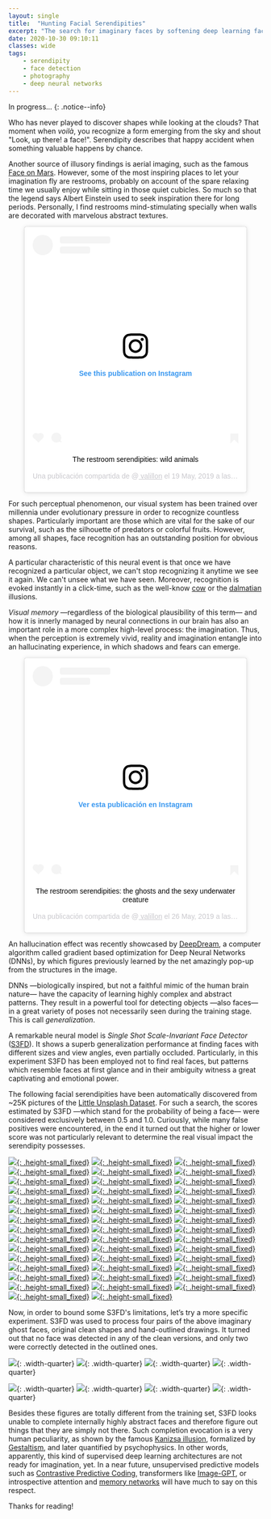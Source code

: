 ```yaml
---
layout: single
title:  "Hunting Facial Serendipities"
excerpt: "The search for imaginary faces by softening deep learning face recognition."
date: 2020-10-30 09:10:11
classes: wide
tags: 
    - serendipity
    - face detection
    - photography
    - deep neural networks
---
```


In progress...
{: .notice--info}

Who has never played to discover shapes while looking at the clouds? That moment when *voilà*, you recognize a form emerging from the sky and shout "Look, up there! a face!". Serendipity describes that happy accident when something valuable happens by chance. 

Another source of illusory findings is aerial imaging, such as the famous [Face on Mars](https://en.wikipedia.org/wiki/Cydonia_(Mars)). However, some of the most inspiring places to let your imagination fly are restrooms, probably on account of the spare relaxing time we usually enjoy while sitting in those quiet cubicles. So much so that the legend says Albert Einstein used to seek inspiration there for long periods. Personally, I find restrooms mind-stimulating specially when walls are decorated with marvelous abstract textures.


<div align='center'>
<blockquote class="instagram-media" data-instgrm-captioned data-instgrm-permalink="https://www.instagram.com/p/BxouzEWiDWi/?utm_source=ig_embed&amp;utm_campaign=loading" data-instgrm-version="13" style=" background:#FFF; border:0; border-radius:3px; box-shadow:0 0 1px 0 rgba(0,0,0,0.5),0 1px 10px 0 rgba(0,0,0,0.15); margin: 1px; max-width:440px; min-width:326px; padding:0; width:99.375%; width:-webkit-calc(100% - 2px); width:calc(100% - 2px);"><div style="padding:16px;"> <a href="https://www.instagram.com/p/BxouzEWiDWi/?utm_source=ig_embed&amp;utm_campaign=loading" style=" background:#FFFFFF; line-height:0; padding:0 0; text-align:center; text-decoration:none; width:100%;" target="_blank"> <div style=" display: flex; flex-direction: row; align-items: center;"> <div style="background-color: #F4F4F4; border-radius: 50%; flex-grow: 0; height: 40px; margin-right: 14px; width: 40px;"></div> <div style="display: flex; flex-direction: column; flex-grow: 1; justify-content: center;"> <div style=" background-color: #F4F4F4; border-radius: 4px; flex-grow: 0; height: 14px; margin-bottom: 6px; width: 100px;"></div> <div style=" background-color: #F4F4F4; border-radius: 4px; flex-grow: 0; height: 14px; width: 60px;"></div></div></div><div style="padding: 19% 0;"></div> <div style="display:block; height:50px; margin:0 auto 12px; width:50px;"><svg width="50px" height="50px" viewBox="0 0 60 60" version="1.1" xmlns="https://www.w3.org/2000/svg" xmlns:xlink="https://www.w3.org/1999/xlink"><g stroke="none" stroke-width="1" fill="none" fill-rule="evenodd"><g transform="translate(-511.000000, -20.000000)" fill="#000000"><g><path d="M556.869,30.41 C554.814,30.41 553.148,32.076 553.148,34.131 C553.148,36.186 554.814,37.852 556.869,37.852 C558.924,37.852 560.59,36.186 560.59,34.131 C560.59,32.076 558.924,30.41 556.869,30.41 M541,60.657 C535.114,60.657 530.342,55.887 530.342,50 C530.342,44.114 535.114,39.342 541,39.342 C546.887,39.342 551.658,44.114 551.658,50 C551.658,55.887 546.887,60.657 541,60.657 M541,33.886 C532.1,33.886 524.886,41.1 524.886,50 C524.886,58.899 532.1,66.113 541,66.113 C549.9,66.113 557.115,58.899 557.115,50 C557.115,41.1 549.9,33.886 541,33.886 M565.378,62.101 C565.244,65.022 564.756,66.606 564.346,67.663 C563.803,69.06 563.154,70.057 562.106,71.106 C561.058,72.155 560.06,72.803 558.662,73.347 C557.607,73.757 556.021,74.244 553.102,74.378 C549.944,74.521 548.997,74.552 541,74.552 C533.003,74.552 532.056,74.521 528.898,74.378 C525.979,74.244 524.393,73.757 523.338,73.347 C521.94,72.803 520.942,72.155 519.894,71.106 C518.846,70.057 518.197,69.06 517.654,67.663 C517.244,66.606 516.755,65.022 516.623,62.101 C516.479,58.943 516.448,57.996 516.448,50 C516.448,42.003 516.479,41.056 516.623,37.899 C516.755,34.978 517.244,33.391 517.654,32.338 C518.197,30.938 518.846,29.942 519.894,28.894 C520.942,27.846 521.94,27.196 523.338,26.654 C524.393,26.244 525.979,25.756 528.898,25.623 C532.057,25.479 533.004,25.448 541,25.448 C548.997,25.448 549.943,25.479 553.102,25.623 C556.021,25.756 557.607,26.244 558.662,26.654 C560.06,27.196 561.058,27.846 562.106,28.894 C563.154,29.942 563.803,30.938 564.346,32.338 C564.756,33.391 565.244,34.978 565.378,37.899 C565.522,41.056 565.552,42.003 565.552,50 C565.552,57.996 565.522,58.943 565.378,62.101 M570.82,37.631 C570.674,34.438 570.167,32.258 569.425,30.349 C568.659,28.377 567.633,26.702 565.965,25.035 C564.297,23.368 562.623,22.342 560.652,21.575 C558.743,20.834 556.562,20.326 553.369,20.18 C550.169,20.033 549.148,20 541,20 C532.853,20 531.831,20.033 528.631,20.18 C525.438,20.326 523.257,20.834 521.349,21.575 C519.376,22.342 517.703,23.368 516.035,25.035 C514.368,26.702 513.342,28.377 512.574,30.349 C511.834,32.258 511.326,34.438 511.181,37.631 C511.035,40.831 511,41.851 511,50 C511,58.147 511.035,59.17 511.181,62.369 C511.326,65.562 511.834,67.743 512.574,69.651 C513.342,71.625 514.368,73.296 516.035,74.965 C517.703,76.634 519.376,77.658 521.349,78.425 C523.257,79.167 525.438,79.673 528.631,79.82 C531.831,79.965 532.853,80.001 541,80.001 C549.148,80.001 550.169,79.965 553.369,79.82 C556.562,79.673 558.743,79.167 560.652,78.425 C562.623,77.658 564.297,76.634 565.965,74.965 C567.633,73.296 568.659,71.625 569.425,69.651 C570.167,67.743 570.674,65.562 570.82,62.369 C570.966,59.17 571,58.147 571,50 C571,41.851 570.966,40.831 570.82,37.631"></path></g></g></g></svg></div><div style="padding-top: 8px;"> <div style=" color:#3897f0; font-family:Arial,sans-serif; font-size:14px; font-style:normal; font-weight:550; line-height:18px;"> See this publication on Instagram</div></div><div style="padding: 12.5% 0;"></div> <div style="display: flex; flex-direction: row; margin-bottom: 14px; align-items: center;"><div> <div style="background-color: #F4F4F4; border-radius: 50%; height: 12.5px; width: 12.5px; transform: translateX(0px) translateY(7px);"></div> <div style="background-color: #F4F4F4; height: 12.5px; transform: rotate(-45deg) translateX(3px) translateY(1px); width: 12.5px; flex-grow: 0; margin-right: 14px; margin-left: 2px;"></div> <div style="background-color: #F4F4F4; border-radius: 50%; height: 12.5px; width: 12.5px; transform: translateX(9px) translateY(-18px);"></div></div><div style="margin-left: 8px;"> <div style=" background-color: #F4F4F4; border-radius: 50%; flex-grow: 0; height: 20px; width: 20px;"></div> <div style=" width: 0; height: 0; border-top: 2px solid transparent; border-left: 6px solid #f4f4f4; border-bottom: 2px solid transparent; transform: translateX(16px) translateY(-4px) rotate(30deg)"></div></div><div style="margin-left: auto;"> <div style=" width: 0px; border-top: 8px solid #F4F4F4; border-right: 8px solid transparent; transform: translateY(16px);"></div> <div style=" background-color: #F4F4F4; flex-grow: 0; height: 12px; width: 16px; transform: translateY(-4px);"></div> <div style=" width: 0; height: 0; border-top: 8px solid #F4F4F4; border-left: 8px solid transparent; transform: translateY(-4px) translateX(8px);"></div></div></div></a> <p style=" margin:8px 0 0 0; padding:0 4px;"> <a href="https://www.instagram.com/p/BxouzEWiDWi/?utm_source=ig_embed&amp;utm_campaign=loading" style=" color:#000; font-family:Arial,sans-serif; font-size:14px; font-style:normal; font-weight:normal; line-height:17px; text-decoration:none; word-wrap:break-word;" target="_blank">The restroom serendipities: wild animals</a></p> <p style=" color:#c9c8cd; font-family:Arial,sans-serif; font-size:14px; line-height:17px; margin-bottom:0; margin-top:8px; overflow:hidden; padding:8px 0 7px; text-align:center; text-overflow:ellipsis; white-space:nowrap;">Una publicación compartida de @<a href="https://www.instagram.com/valillon/?utm_source=ig_embed&amp;utm_campaign=loading" style=" color:#c9c8cd; font-family:Arial,sans-serif; font-size:14px; font-style:normal; font-weight:normal; line-height:17px;" target="_blank"> valillon</a> el <time style=" font-family:Arial,sans-serif; font-size:14px; line-height:17px;" datetime="2019-05-19T07:53:06+00:00">19 May, 2019 a las 12:53 PDT</time></p></div></blockquote>
<script async src="//www.instagram.com/embed.js"></script>
</div>



For such perceptual phenomenon, our visual system has been trained over millennia under evolutionary pressure in order to recognize countless shapes. Particularly important are those which are vital for the sake of our survival, such as the silhouette of predators or colorful fruits. However, among all shapes, face recognition has an outstanding position for obvious reasons.

A particular characteristic of this neural event is that once we have recognized a particular object, we can't stop recognizing it anytime we see it again. We can't unsee what we have seen. Moreover, recognition is evoked instantly in a click-time, such as the well-know [cow](https://www.visionandlearning.org/whatisvision08.html) or the [dalmatian](https://youtu.be/Ptr0guWpLU4) illusions.

*Visual memory* —regardless of the biological plausibility of this term— and how it is innerly managed by neural connections in our brain has also an important role in a more complex high-level process: the imagination. Thus, when the perception is extremely vivid, reality and imagination entangle into an hallucinating experience, in which shadows and fears can emerge.


<div align='center'>
<blockquote class="instagram-media" data-instgrm-captioned data-instgrm-permalink="https://www.instagram.com/p/Bx6w7YAiGLw/?utm_source=ig_embed&amp;utm_campaign=loading" data-instgrm-version="13" style=" background:#FFF; border:0; border-radius:3px; box-shadow:0 0 1px 0 rgba(0,0,0,0.5),0 1px 10px 0 rgba(0,0,0,0.15); margin: 1px; max-width:440px; min-width:326px; padding:0; width:99.375%; width:-webkit-calc(100% - 2px); width:calc(100% - 2px);"><div style="padding:16px;"> <a href="https://www.instagram.com/p/Bx6w7YAiGLw/?utm_source=ig_embed&amp;utm_campaign=loading" style=" background:#FFFFFF; line-height:0; padding:0 0; text-align:center; text-decoration:none; width:100%;" target="_blank"> <div style=" display: flex; flex-direction: row; align-items: center;"> <div style="background-color: #F4F4F4; border-radius: 50%; flex-grow: 0; height: 40px; margin-right: 14px; width: 40px;"></div> <div style="display: flex; flex-direction: column; flex-grow: 1; justify-content: center;"> <div style=" background-color: #F4F4F4; border-radius: 4px; flex-grow: 0; height: 14px; margin-bottom: 6px; width: 100px;"></div> <div style=" background-color: #F4F4F4; border-radius: 4px; flex-grow: 0; height: 14px; width: 60px;"></div></div></div><div style="padding: 19% 0;"></div> <div style="display:block; height:50px; margin:0 auto 12px; width:50px;"><svg width="50px" height="50px" viewBox="0 0 60 60" version="1.1" xmlns="https://www.w3.org/2000/svg" xmlns:xlink="https://www.w3.org/1999/xlink"><g stroke="none" stroke-width="1" fill="none" fill-rule="evenodd"><g transform="translate(-511.000000, -20.000000)" fill="#000000"><g><path d="M556.869,30.41 C554.814,30.41 553.148,32.076 553.148,34.131 C553.148,36.186 554.814,37.852 556.869,37.852 C558.924,37.852 560.59,36.186 560.59,34.131 C560.59,32.076 558.924,30.41 556.869,30.41 M541,60.657 C535.114,60.657 530.342,55.887 530.342,50 C530.342,44.114 535.114,39.342 541,39.342 C546.887,39.342 551.658,44.114 551.658,50 C551.658,55.887 546.887,60.657 541,60.657 M541,33.886 C532.1,33.886 524.886,41.1 524.886,50 C524.886,58.899 532.1,66.113 541,66.113 C549.9,66.113 557.115,58.899 557.115,50 C557.115,41.1 549.9,33.886 541,33.886 M565.378,62.101 C565.244,65.022 564.756,66.606 564.346,67.663 C563.803,69.06 563.154,70.057 562.106,71.106 C561.058,72.155 560.06,72.803 558.662,73.347 C557.607,73.757 556.021,74.244 553.102,74.378 C549.944,74.521 548.997,74.552 541,74.552 C533.003,74.552 532.056,74.521 528.898,74.378 C525.979,74.244 524.393,73.757 523.338,73.347 C521.94,72.803 520.942,72.155 519.894,71.106 C518.846,70.057 518.197,69.06 517.654,67.663 C517.244,66.606 516.755,65.022 516.623,62.101 C516.479,58.943 516.448,57.996 516.448,50 C516.448,42.003 516.479,41.056 516.623,37.899 C516.755,34.978 517.244,33.391 517.654,32.338 C518.197,30.938 518.846,29.942 519.894,28.894 C520.942,27.846 521.94,27.196 523.338,26.654 C524.393,26.244 525.979,25.756 528.898,25.623 C532.057,25.479 533.004,25.448 541,25.448 C548.997,25.448 549.943,25.479 553.102,25.623 C556.021,25.756 557.607,26.244 558.662,26.654 C560.06,27.196 561.058,27.846 562.106,28.894 C563.154,29.942 563.803,30.938 564.346,32.338 C564.756,33.391 565.244,34.978 565.378,37.899 C565.522,41.056 565.552,42.003 565.552,50 C565.552,57.996 565.522,58.943 565.378,62.101 M570.82,37.631 C570.674,34.438 570.167,32.258 569.425,30.349 C568.659,28.377 567.633,26.702 565.965,25.035 C564.297,23.368 562.623,22.342 560.652,21.575 C558.743,20.834 556.562,20.326 553.369,20.18 C550.169,20.033 549.148,20 541,20 C532.853,20 531.831,20.033 528.631,20.18 C525.438,20.326 523.257,20.834 521.349,21.575 C519.376,22.342 517.703,23.368 516.035,25.035 C514.368,26.702 513.342,28.377 512.574,30.349 C511.834,32.258 511.326,34.438 511.181,37.631 C511.035,40.831 511,41.851 511,50 C511,58.147 511.035,59.17 511.181,62.369 C511.326,65.562 511.834,67.743 512.574,69.651 C513.342,71.625 514.368,73.296 516.035,74.965 C517.703,76.634 519.376,77.658 521.349,78.425 C523.257,79.167 525.438,79.673 528.631,79.82 C531.831,79.965 532.853,80.001 541,80.001 C549.148,80.001 550.169,79.965 553.369,79.82 C556.562,79.673 558.743,79.167 560.652,78.425 C562.623,77.658 564.297,76.634 565.965,74.965 C567.633,73.296 568.659,71.625 569.425,69.651 C570.167,67.743 570.674,65.562 570.82,62.369 C570.966,59.17 571,58.147 571,50 C571,41.851 570.966,40.831 570.82,37.631"></path></g></g></g></svg></div><div style="padding-top: 8px;"> <div style=" color:#3897f0; font-family:Arial,sans-serif; font-size:14px; font-style:normal; font-weight:550; line-height:18px;"> Ver esta publicación en Instagram</div></div><div style="padding: 12.5% 0;"></div> <div style="display: flex; flex-direction: row; margin-bottom: 14px; align-items: center;"><div> <div style="background-color: #F4F4F4; border-radius: 50%; height: 12.5px; width: 12.5px; transform: translateX(0px) translateY(7px);"></div> <div style="background-color: #F4F4F4; height: 12.5px; transform: rotate(-45deg) translateX(3px) translateY(1px); width: 12.5px; flex-grow: 0; margin-right: 14px; margin-left: 2px;"></div> <div style="background-color: #F4F4F4; border-radius: 50%; height: 12.5px; width: 12.5px; transform: translateX(9px) translateY(-18px);"></div></div><div style="margin-left: 8px;"> <div style=" background-color: #F4F4F4; border-radius: 50%; flex-grow: 0; height: 20px; width: 20px;"></div> <div style=" width: 0; height: 0; border-top: 2px solid transparent; border-left: 6px solid #f4f4f4; border-bottom: 2px solid transparent; transform: translateX(16px) translateY(-4px) rotate(30deg)"></div></div><div style="margin-left: auto;"> <div style=" width: 0px; border-top: 8px solid #F4F4F4; border-right: 8px solid transparent; transform: translateY(16px);"></div> <div style=" background-color: #F4F4F4; flex-grow: 0; height: 12px; width: 16px; transform: translateY(-4px);"></div> <div style=" width: 0; height: 0; border-top: 8px solid #F4F4F4; border-left: 8px solid transparent; transform: translateY(-4px) translateX(8px);"></div></div></div></a> <p style=" margin:8px 0 0 0; padding:0 4px;"> <a href="https://www.instagram.com/p/Bx6w7YAiGLw/?utm_source=ig_embed&amp;utm_campaign=loading" style=" color:#000; font-family:Arial,sans-serif; font-size:14px; font-style:normal; font-weight:normal; line-height:17px; text-decoration:none; word-wrap:break-word;" target="_blank">The restroom serendipities: the ghosts and the sexy underwater creature</a></p> <p style=" color:#c9c8cd; font-family:Arial,sans-serif; font-size:14px; line-height:17px; margin-bottom:0; margin-top:8px; overflow:hidden; padding:8px 0 7px; text-align:center; text-overflow:ellipsis; white-space:nowrap;">Una publicación compartida de @<a href="https://www.instagram.com/valillon/?utm_source=ig_embed&amp;utm_campaign=loading" style=" color:#c9c8cd; font-family:Arial,sans-serif; font-size:14px; font-style:normal; font-weight:normal; line-height:17px;" target="_blank"> valillon</a> el <time style=" font-family:Arial,sans-serif; font-size:14px; line-height:17px;" datetime="2019-05-26T07:58:03+00:00">26 May, 2019 a las 12:58 PDT</time></p></div></blockquote>
</div>

An hallucination effect was recently showcased by [DeepDream](https://ai.googleblog.com/2015/06/inceptionism-going-deeper-into-neural.html), a computer algorithm called gradient based optimization for Deep Neural Networks (DNNs), by which figures previously learned by the net amazingly pop-up from the structures in the image.

DNNs —biologically inspired, but not a faithful mimic of the human brain nature— have the capacity of learning highly complex and abstract patterns. They result in a powerful tool for detecting objects —also faces— in a great variety of poses not necessarily seen during the training stage. This is call *generalization*.

A remarkable neural model is *Single Shot Scale-Invariant Face Detector* ([S3FD](https://github.com/sfzhang15/SFD)). It shows a superb generalization performance at finding faces with different sizes and view angles, even partially occluded. Particularly, in this experiment S3FD has been employed not to find real faces, but patterns which resemble faces at first glance and in their ambiguity witness a great captivating and emotional power.

The following facial serendipities have been automatically discovered from ~25K pictures of the [Little Unsplash Dataset](https://github.com/unsplash/datasets). For such a search, the scores estimated by S3FD —which stand for the probability of being a face— were considered exclusively between 0.5 and 1.0. Curiously, while many false positives were encountered, in the end it turned out that the higher or lower score was not particularly relevant to determine the real visual impact the serendipity possesses.



[![](/assets/serendipity/S_052-BB0-photo-1564298933651-4dd9a8b814b6.jpg){: .height-small_fixed}](https://unsplash.com/photos/W4HN8SjPO0M)
[![](/assets/serendipity/S_053-BB0-photo-1449870877465-2492f06ed718.jpg){: .height-small_fixed}](https://unsplash.com/photos/hcbSImc8cdY)
[![](/assets/serendipity/S_053-BB1-photo-1580528287425-6f5d97c0c9fc.jpg){: .height-small_fixed}](https://unsplash.com/photos/w9JPmHmaLYA)
[![](/assets/serendipity/S_055-BB0-photo-1547418006-7f8cf4e50783.jpg){: .height-small_fixed}](https://unsplash.com/photos/L-upprjgvww)
[![](/assets/serendipity/S_055-BB3-photo-1493744493046-8ae80dca89eb.jpg){: .height-small_fixed}](https://unsplash.com/photos/elz_jOsXTf4)
[![](/assets/serendipity/S_056-BB1-photo-1552503360-b45eea47ef5a.jpg){: .height-small_fixed}](https://unsplash.com/photos/xVFM4TfqHh4)
[![](/assets/serendipity/S_057-BB1-photo-1552161031-271cc70b9428.jpg){: .height-small_fixed}](https://unsplash.com/photos/f0hwZSrb1sE)
[![](/assets/serendipity/S_058-BB6-photo-1552753849-b693d487c6ee.jpg){: .height-small_fixed}](https://unsplash.com/photos/xFEMp-gBmE0)
[![](/assets/serendipity/S_059-BB9-photo-1456255985051-dcbc4f615823.jpg){: .height-small_fixed}](https://unsplash.com/photos/8tem2WpFPhM)
[![](/assets/serendipity/S_061-BB0-photo-1516623957853-0f9e4b609d23.jpg){: .height-small_fixed}](https://unsplash.com/photos/dpQqhZRyF7w)
[![](/assets/serendipity/S_062-BB0-photo-1557852429-f5e3c2be60da.jpg){: .height-small_fixed}](https://unsplash.com/photos/xjUtcDvzDPk)
[![](/assets/serendipity/S_063-BB0-photo-1564050934142-c87c23575783.jpg){: .height-small_fixed}](https://unsplash.com/photos/BXlSfmhVEzE)
[![](/assets/serendipity/S_064-BB0-photo-1588830978197-45a1f65e6978.jpg){: .height-small_fixed}](https://unsplash.com/photos/s4VRWe7sNPA)
[![](/assets/serendipity/S_065-BB0-photo-1589007290773-87c1d1b071d6.jpg){: .height-small_fixed}](https://unsplash.com/photos/-7iCZvSYt6M)
[![](/assets/serendipity/S_066-BB0-photo-1583442590229-8044f7dde750.jpg){: .height-small_fixed}](https://unsplash.com/photos/yhe56d6haoQ)
[![](/assets/serendipity/S_069-BB0-photo-1590160061765-a8ee479e9666.jpg){: .height-small_fixed}](https://unsplash.com/photos/YGMyrU2sjUk)
[![](/assets/serendipity/S_069-BB7-photo-1564991780941-bbaf9dd26800.jpg){: .height-small_fixed}](https://unsplash.com/photos/_fDxl6pcKKQ)
[![](/assets/serendipity/S_070-BB0-photo-1544420214-305b19008005.jpg){: .height-small_fixed}](https://unsplash.com/photos/ouwUWVr7Ahw)
[![](/assets/serendipity/S_071-BB1-photo-1541273521242-868094c1e574.jpg){: .height-small_fixed}](https://unsplash.com/photos/VpjPHuFAI-4)
[![](/assets/serendipity/S_072-BB4-photo-1456255985051-dcbc4f615823.jpg){: .height-small_fixed}](https://unsplash.com/photos/8tem2WpFPhM)
[![](/assets/serendipity/S_074-BB0-photo-1562662906-783388c332c6.jpg){: .height-small_fixed}](https://unsplash.com/photos/MyRrDk_BqdI)
[![](/assets/serendipity/S_074-BB1-photo-1583138397324-7325c0e42e53.jpg){: .height-small_fixed}](https://unsplash.com/photos/StV72L0DH4A)
[![](/assets/serendipity/S_075-BB0-photo-1592114170988-6c5d0ee2cf73.jpg){: .height-small_fixed}](https://unsplash.com/photos/60PShgZzlnY)
[![](/assets/serendipity/S_077-BB0-photo-1581015614011-e4ae6997883f.jpg){: .height-small_fixed}](https://unsplash.com/photos/Yu26IXOksWE)
[![](/assets/serendipity/S_081-BB0-photo-1580160456669-269256f5d3dc.jpg){: .height-small_fixed}](https://unsplash.com/photos/1tvzjgFADc0)
[![](/assets/serendipity/S_082-BB0-photo-1545656021-14b18b556e0c.jpg){: .height-small_fixed}](https://unsplash.com/photos/X3wsPcNr2Ok)
[![](/assets/serendipity/S_082-BB0-photo-1588596413963-8b47b64da6b4.jpg){: .height-small_fixed}](https://unsplash.com/photos/IFMxm6dVWkc)
[![](/assets/serendipity/S_083-BB0-photo-1554300668-50f3521dc276.jpg){: .height-small_fixed}](https://unsplash.com/photos/7q884uxYVtk)
[![](/assets/serendipity/S_084-BB0-photo-1455453754083-25b0af716329.jpg){: .height-small_fixed}](https://unsplash.com/photos/JzQUxNdjbZM)
[![](/assets/serendipity/S_085-BB0-photo-1544116469-0a965a213e72.jpg){: .height-small_fixed}](https://unsplash.com/photos/vIxqtVFOfgw)
[![](/assets/serendipity/S_086-BB0-photo-1465599460962-cb9dedc91381.jpg){: .height-small_fixed}](https://unsplash.com/photos/Dqudx_1X83Y)
[![](/assets/serendipity/S_088-BB0-photo-1567620795914-b7f05cebfeab.jpg){: .height-small_fixed}](https://unsplash.com/photos/1Gy6L3iJyUI)
[![](/assets/serendipity/S_090-BB0-photo-1452516526944-cb9dff8bee84.jpg){: .height-small_fixed}](https://unsplash.com/photos/tD0ZjZWqo5Y)
[![](/assets/serendipity/S_092-BB0-photo-1566418264893-6a7aa4496268.jpg){: .height-small_fixed}](https://unsplash.com/photos/-iB7qi5HIaw)
[![](/assets/serendipity/S_092-BB0-photo-1576425482192-21e976c98a38.jpg){: .height-small_fixed}](https://unsplash.com/photos/0mhcdAI9qhw)
[![](/assets/serendipity/S_093-BB0-photo-1544663916-b77e97e30bdf.jpg){: .height-small_fixed}](https://unsplash.com/photos/8Vzi8AzyQyw)
[![](/assets/serendipity/S_094-BB0-photo-1579092691900-29d2cc589743.jpg){: .height-small_fixed}](https://unsplash.com/photos/KmmVj3LY4lA)
[![](/assets/serendipity/S_095-BB0-photo-1464808646948-8f732deb6e4b.jpg){: .height-small_fixed}](https://unsplash.com/photos/TRys9NU8GiQ)
[![](/assets/serendipity/S_095-BB0-photo-1576158113840-43db9ff3ef09.jpg){: .height-small_fixed}](https://unsplash.com/photos/hSh_X3kJ4bI)
[![](/assets/serendipity/S_096-BB0-photo-1548124537-ef884b9c53ad.jpg){: .height-small_fixed}](https://unsplash.com/photos/1jhNSrOxWJY)
[![](/assets/serendipity/S_097-BB0-photo-1580304861638-789f869a09cc.jpg){: .height-small_fixed}](https://unsplash.com/photos/ZpFDZu3wKaU)
[![](/assets/serendipity/S_097-BB1-photo-1547990209-94f4a560ddba.jpg){: .height-small_fixed}](https://unsplash.com/photos/9eZNAlNvpUo)
[![](/assets/serendipity/S_098-BB0-photo-1563123636-92d0f17712be.jpg){: .height-small_fixed}](https://unsplash.com/photos/oyVjpgdtnMs)
[![](/assets/serendipity/S_099-BB0-photo-1484110854909-da2cbf57aa79.jpg){: .height-small_fixed}](https://unsplash.com/photos/eSOVOj43s6g)

Now, in order to bound some S3FD's limitations, let’s try a more specific experiment. S3FD was used to process four pairs of the above imaginary ghost faces, original clean shapes and hand-outlined drawings. It turned out that no face was detected in any of the clean versions, and only two were correctly detected in the outlined ones.

![](/assets/serendipity/restroom/IMG_1929.jpg){: .width-quarter}
![](/assets/serendipity/restroom/IMG_1930.jpg){: .width-quarter}
![](/assets/serendipity/restroom/IMG_1931.jpg){: .width-quarter}
![](/assets/serendipity/restroom/IMG_1928.jpg){: .width-quarter}

![](/assets/serendipity/restroom/IMG_6333.jpg){: .width-quarter}
![](/assets/serendipity/restroom/IMG_6348.jpg){: .width-quarter}
![](/assets/serendipity/restroom/S_032-BB0-IMG_6347.jpg){: .width-quarter}
![](/assets/serendipity/restroom/S_044-BB0-IMG_6334.jpg){: .width-quarter}

Besides these figures are totally different from the training set, S3FD looks unable to complete internally highly abstract faces and therefore figure out things that they are simply not there. Such completion evocation is a very human peculiarity, as shown by the famous [Kanizsa illusion](https://en.wikipedia.org/wiki/Illusory_contours), formalized by [Gestaltism](https://en.wikipedia.org/wiki/Gestalt_psychology), and later quantified by psychophysics. In other words, apparently, this kind of supervised deep learning architectures are not ready for imagination, yet. In a near future, unsupervised predictive models such as [Contrastive Predictive Coding](https://arxiv.org/abs/1807.03748), transformers like [Image-GPT](https://openai.com/blog/image-gpt/), or introspective attention and [memory networks](https://www.youtube.com/watch?v=Q57rzaHHO0k&list=RDCMUCP7jMXSY2xbc3KCAE0MHQ-A&index=10) will have much to say on this respect.

Thanks for reading!
